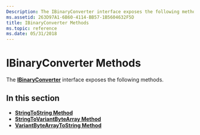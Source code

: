 ```yaml
---
Description: The IBinaryConverter interface exposes the following methods.
ms.assetid: 263D97A1-6B60-4114-BB57-1B5604632F5D
title: IBinaryConverter Methods
ms.topic: reference
ms.date: 05/31/2018
---
```


# IBinaryConverter Methods

The [**IBinaryConverter**](/windows/desktop/api/CertEnroll/nn-certenroll-ibinaryconverter) interface exposes the following methods.

## In this section

-   [**StringToString Method**](/windows/desktop/api/CertEnroll/nf-certenroll-ibinaryconverter-stringtostring)
-   [**StringToVariantByteArray Method**](/windows/desktop/api/CertEnroll/nf-certenroll-ibinaryconverter-stringtovariantbytearray)
-   [**VariantByteArrayToString Method**](/windows/desktop/api/CertEnroll/nf-certenroll-ibinaryconverter-variantbytearraytostring)

 

 



